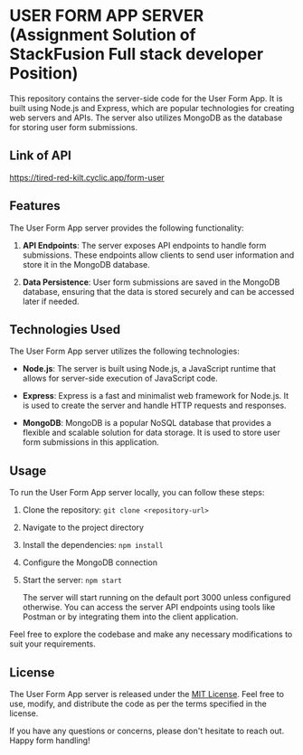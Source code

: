 # USER FORM APP SERVER (Assignment Solution of StackFusion Full stack developer Position)

This repository contains the server-side code for the User Form App. It is built using Node.js and Express, which are popular technologies for creating web servers and APIs. The server also utilizes MongoDB as the database for storing user form submissions.


## Link of API

https://tired-red-kilt.cyclic.app/form-user

## Features

The User Form App server provides the following functionality:

1. **API Endpoints**: The server exposes API endpoints to handle form submissions. These endpoints allow clients to send user information and store it in the MongoDB database.

2. **Data Persistence**: User form submissions are saved in the MongoDB database, ensuring that the data is stored securely and can be accessed later if needed.



## Technologies Used

The User Form App server utilizes the following technologies:

- **Node.js**: The server is built using Node.js, a JavaScript runtime that allows for server-side execution of JavaScript code.

- **Express**: Express is a fast and minimalist web framework for Node.js. It is used to create the server and handle HTTP requests and responses.

- **MongoDB**: MongoDB is a popular NoSQL database that provides a flexible and scalable solution for data storage. It is used to store user form submissions in this application.

## Usage

To run the User Form App server locally, you can follow these steps:

1. Clone the repository: `git clone <repository-url>`

2. Navigate to the project directory

3. Install the dependencies: `npm install`

4. Configure the MongoDB connection

5. Start the server: `npm start`

   The server will start running on the default port 3000 unless configured otherwise. You can access the server API endpoints using tools like Postman or by integrating them into the client application.

Feel free to explore the codebase and make any necessary modifications to suit your requirements.



## License

The User Form App server is released under the [MIT License](LICENSE). Feel free to use, modify, and distribute the code as per the terms specified in the license.

If you have any questions or concerns, please don't hesitate to reach out. Happy form handling!
